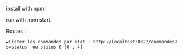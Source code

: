 install with npm i

run with npm start

Routes :

    ✔️Lister les commandes par état : http://localhost:8322/commandes?s=status  ou status € [0 , 4] 




